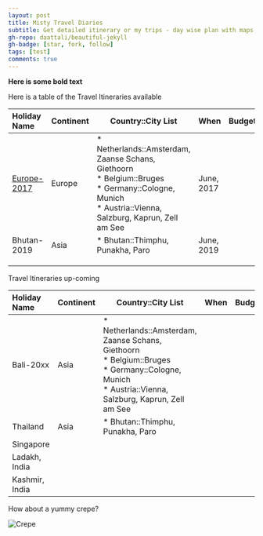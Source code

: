 ```yaml
---
layout: post
title: Misty Travel Diaries
subtitle: Get detailed itinerary or my trips - day wise plan with maps & a photo gallery of the places to see.
gh-repo: daattali/beautiful-jekyll
gh-badge: [star, fork, follow]
tags: [test]
comments: true
---
```


**Here is some bold text**

Here is a table of the Travel Itineraries available

| Holiday Name | Continent | Country::City List | When | Budget |
| :------ |:--- | ------- | ------- | ------- |
| [Europe-2017](https://tarunpreet-kaur.github.io/2020-02-28-Misty-Travel-Diaries-Europe2017/) | Europe    | * Netherlands::Amsterdam, Zaanse Schans, Giethoorn<br />* Belgium::Bruges<br />* Germany::Cologne, Munich<br />* Austria::Vienna, Salzburg, Kaprun, Zell am See | June, 2017 |        |
| Bhutan-2019 | Asia      | * Bhutan::Thimphu, Punakha, Paro                             | June, 2019 |        |
|                                                              |           |                                                              |            |        |
|                                                              |           |  |  |  |
|                                                              |           |  |  |  |

Travel Itineraries up-coming

| Holiday Name   | Continent | Country::City List                                           | When | Budget |
| :------------- | :-------- | ------------------------------------------------------------ | ---- | ------ |
| Bali-20xx      | Asia      | * Netherlands::Amsterdam, Zaanse Schans, Giethoorn<br />* Belgium::Bruges<br />* Germany::Cologne, Munich<br />* Austria::Vienna, Salzburg, Kaprun, Zell am See |      |        |
| Thailand       | Asia      | * Bhutan::Thimphu, Punakha, Paro                             |      |        |
| Singapore      |           |                                                              |      |        |
| Ladakh, India  |           |                                                              |      |        |
| Kashmir, India |           |                                                              |      |        |


How about a yummy crepe?

![Crepe](https://s3-media3.fl.yelpcdn.com/bphoto/cQ1Yoa75m2yUFFbY2xwuqw/348s.jpg)



~~~

~~~


